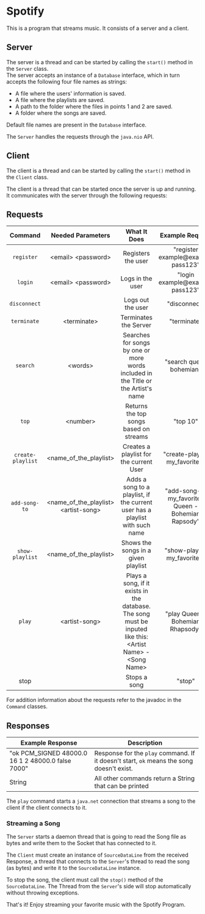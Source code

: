 # Spotify

This is a program that streams music. It consists of a server and a client.

## Server

The server is a thread and can be started by calling the `start()` method in the `Server` class.  
The server accepts an instance of a `Database` interface, which in turn accepts the following four file names as strings:

- A file where the users' information is saved.
- A file where the playlists are saved.
- A path to the folder where the files in points 1 and 2 are saved.
- A folder where the songs are saved.  

Default file names are present in the `Database` interface.  

The `Server` handles the requests through the `java.nio` API.

## Client

The client is a thread and can be started by calling the `start()` method in the `Client` class.

The client is a thread that can be started once the server is up and running. It communicates with the server through the following requests:

## Requests
|Command|Needed Parameters|What It Does|Example Request|
|:-:|:-:|:-:|:-:|
| `register` | \<email> \<password> | Registers the user | "register example@example pass123" |
| `login` | \<email> \<password> | Logs in the user | "login example@example pass123" |
| `disconnect` | | Logs out the user | "disconnect" |
| `terminate` | \<terminate> | Terminates the Server | "terminate" |
| `search` | \<words> | Searches for songs by one or more words included in the Title or the Artist's name | "search queen bohemian"  |
| `top` | \<number> | Returns the top songs based on streams | "top 10" |
| `create-playlist` | \<name_of_the_playlist> | Creates a playlist for the current User | "create-playlist my_favorites" |
| `add-song-to` | \<name_of_the_playlist> \<artist-song> | Adds a song to a playlist, if the current user has a playlist with such name | "add-song-to my_favorites Queen - Bohemian Rapsody" |
| `show-playlist` | \<name_of_the_playlist> | Shows the songs in a given playlist | "show-playlist my_favorites" |
| `play` | \<artist-song> | Plays a song, if it exists in the database. The song must be inputed like this: \<Artist Name> - \<Song Name> | "play Queen - Bohemian Rhapsody" |
| stop | | Stops a song | "stop" |

For addition information about the requests refer to the javadoc in the `Command` classes.  

## Responses
|Example Response|Description|
|---|---|
| "ok PCM_SIGNED 48000.0 16 1 2 48000.0 false 7000" | Response for the `play` command. If it doesn't start, `ok` means the song doesn't exist. |
| String | All other commands return a String that can be printed |
 
The `play` command starts a `java.net` connection that streams a song to the client if the client connects to it.

### Streaming a Song
The `Server` starts a daemon thread that is going to read the Song file as bytes and write them to the Socket that has connected to it.  
  
The `Client` must create an instance of `SourceDataLine` from the received Response, a thread that connects to the `Server`'s thread to read the song (as bytes) and write it to the `SourceDataLine` instance.  
  
To stop the song, the client must call the `stop()` method of the `SourceDataLine`. The Thread from the `Server`'s side will stop automatically without throwing exceptions.

That's it! Enjoy streaming your favorite music with the Spotify Program.
